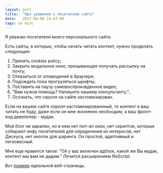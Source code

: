 ```yaml
---
layout: post
title:  "Про уважение к посетителю сайта"
date:   2017-04-08 14:47:00
tags: ux misc
---
```


Я уважаю посетителя моего персонального сайта.

Есть сайты, в которых, чтобы начать читать контент, нужно проделать следующее:

1. Принять cookies policy;
2. Закрыть модальное окно, призывающее получать рассылку на почту;
3. Отказаться от оповещений в браузере;
4. Подождать пока прогрузяться шрифты;
5. Поставить на паузу самовоспроизвденное видео;
6. "Вам нужна помощь? Напишите нашему консультанту.";
7. Осознать, что скролл на сайте кастомизирован.

Если на вашем сайте скролл кастомизированнный, то контент я ваш читать не буду, даже если он мне жизненно необходим, а ваш фронт-енд девелопер - мудак.

Мой блог не идеален, но в нем нет поп-ап окон, нет скриптов, которые собирают инфу посетителей для определения их интересов, нет Дискуса, нет кнопок для шаринга. Он простой, адаптивный и легковесный.

Мне еще нравится такое: "Ой у вас включен адблок, какой же Вы мудак, контент мы вам не дадим." Лечится расширением NoScript.

Вот [пример](https://varvy.com/pagespeed/wicked-fast.html) идеальной веб-страницы.
